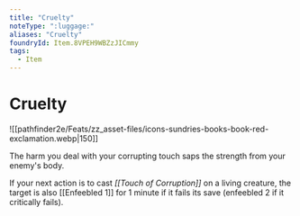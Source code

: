 ```yaml
---
title: "Cruelty"
noteType: ":luggage:"
aliases: "Cruelty"
foundryId: Item.8VPEH9WBZzJICmmy
tags:
  - Item
---
```


# Cruelty
![[pathfinder2e/Feats/zz_asset-files/icons-sundries-books-book-red-exclamation.webp|150]]

The harm you deal with your corrupting touch saps the strength from your enemy's body.

If your next action is to cast _[[Touch of Corruption]]_ on a living creature, the target is also [[Enfeebled 1]] for 1 minute if it fails its save (enfeebled 2 if it critically fails).

